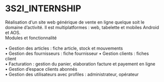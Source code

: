 # 3S2I_INTERNSHIP
Réalisation d‘un site web générique de vente en ligne quelque soit le domaine d’activité. Il est multiplatformes : web, tabelette et mobiles Android et AOS.
<br>
     Modules et fonctionnalité  
    <br>
      • Gestion des articles : fiche article, stock et mouvements 
      <br>
      • Gestion des fournisseurs : fiche fournisseur • Gestion clients : fiches client 
      <br>
      • Facturation : gestion du panier, elaboration facture et payement en ligne 
      <br>
      • Gestion d’espace clients abonnés 
      <br>
      • Gestion des utilisateurs avec profiles : administrateur, opérateur
      <br>
